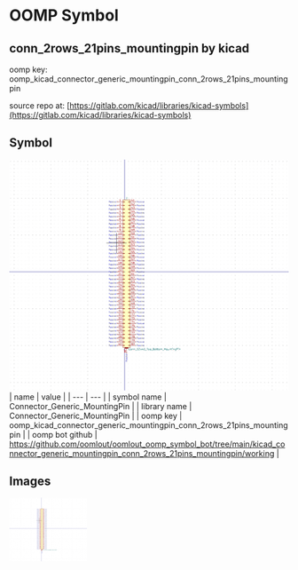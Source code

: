 # OOMP Symbol  
## conn_2rows_21pins_mountingpin  by kicad  
  
oomp key: oomp_kicad_connector_generic_mountingpin_conn_2rows_21pins_mountingpin  
  
source repo at: [https://gitlab.com/kicad/libraries/kicad-symbols](https://gitlab.com/kicad/libraries/kicad-symbols)  
## Symbol  
  
[![working.png](working_600.png)](working.png)  
| name | value | 
| --- | --- | 
| symbol name | Connector_Generic_MountingPin | 
| library name | Connector_Generic_MountingPin | 
| oomp key | oomp_kicad_connector_generic_mountingpin_conn_2rows_21pins_mountingpin | 
| oomp bot github | https://github.com/oomlout/oomlout_oomp_symbol_bot/tree/main/kicad_connector_generic_mountingpin_conn_2rows_21pins_mountingpin/working | 
## Images  
  
[![working.png](working_140.png)](working.png)  
